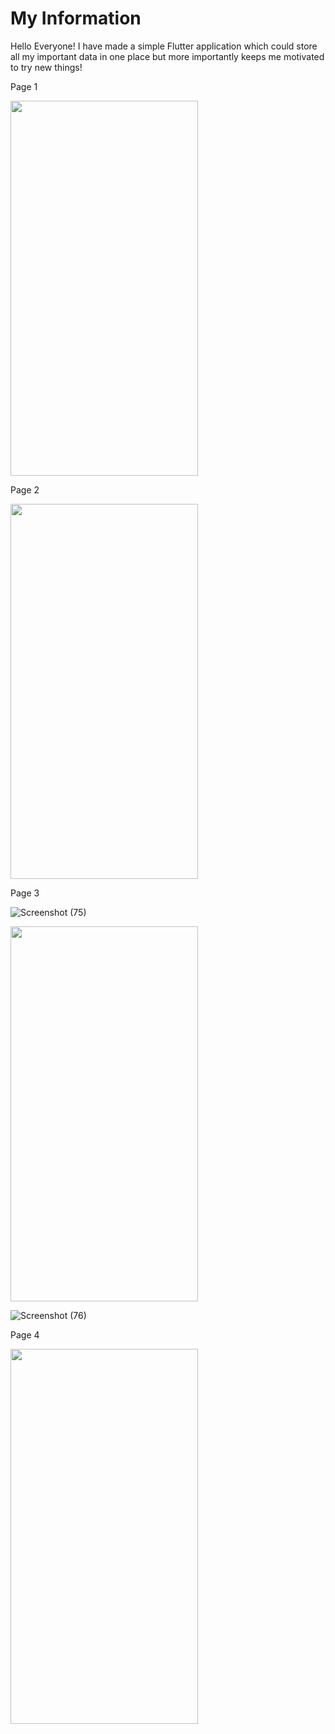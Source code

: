 # My Information

Hello Everyone!
I have made a simple Flutter application which could store all my important data in one place but more importantly keeps me motivated to try new things! 


<p>Page 1</p>
<img src="https://user-images.githubusercontent.com/82522478/122677885-f01a7c80-d201-11eb-886c-8e24d1611048.gif" width="300" height="600">




<p>Page 2</p>
<img src="https://user-images.githubusercontent.com/82522478/122678315-e8f46e00-d203-11eb-81fc-f9441d4c64c1.gif" width="300" height="600">




<p>Page 3</p>

![Screenshot (75)](https://user-images.githubusercontent.com/82522478/122678973-8badec00-d206-11eb-8c11-7fa490866ff6.png)

<img src="https://user-images.githubusercontent.com/82522478/122678396-53a5a980-d204-11eb-9e88-8af9164d9bf9.gif" width="300" height="600">

![Screenshot (76)](https://user-images.githubusercontent.com/82522478/122678984-9bc5cb80-d206-11eb-913c-ed69c02edff7.png)




<p>Page 4</p>
<img src="https://user-images.githubusercontent.com/82522478/122678460-a7b08e00-d204-11eb-824a-26f06b47bd6d.gif" width="300" height="600">
